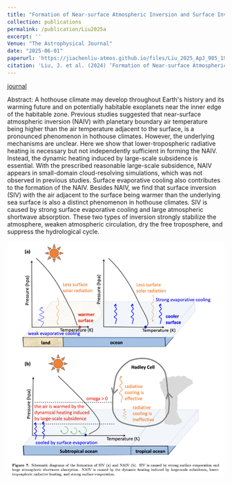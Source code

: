 ```yaml
---
title: "Formation of Near-surface Atmospheric Inversion and Surface Inversion in Hothouse Climates"
collection: publications
permalink: /publication/Liu2025a
excerpt: ''
Venue: "The Astrophysical Journal"
date: "2025-06-01"
paperurl: 'https://jiachenliu-atmos.github.io/files/Liu_2025_ApJ_985_193.pdf'
citation: 'Liu, J. et al. (2024) ‘Formation of Near-surface Atmospheric Inversion and Surface Inversion in Hothouse Climates’, The Astrophysical Journal, 985(2), p. 193.'
---
```


[journal](https://iopscience.iop.org/article/10.3847/1538-4357/adca3c)

Abstract: A hothouse climate may develop throughout Earth's history and its warming future and on potentially habitable exoplanets near the inner edge of the habitable zone. Previous studies suggested that near-surface atmospheric inversion (NAIV) with planetary boundary air temperature being higher than the air temperature adjacent to the surface, is a pronounced phenomenon in hothouse climates. However, the underlying mechanisms are unclear. Here we show that lower-tropospheric radiative heating is necessary but not independently sufficient in forming the NAIV. Instead, the dynamic heating induced by large-scale subsidence is essential. With the prescribed reasonable large-scale subsidence, NAIV appears in small-domain cloud-resolving simulations, which was not observed in previous studies. Surface evaporative cooling also contributes to the formation of the NAIV. Besides NAIV, we find that surface inversion (SIV) with the air adjacent to the surface being warmer than the underlying sea surface is also a distinct phenomenon in hothouse climates. SIV is caused by strong surface evaporative cooling and large atmospheric shortwave absorption. These two types of inversion strongly stabilize the atmosphere, weaken atmospheric circulation, dry the free troposphere, and suppress the hydrological cycle.

![Schematic.jpg](/images/Schematic.jpg)




